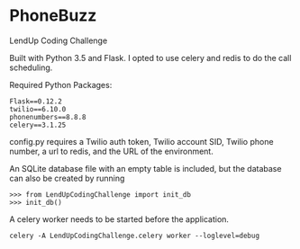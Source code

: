 # PhoneBuzz
LendUp Coding Challenge

Built with Python 3.5 and Flask. I opted to use celery and redis to do the call scheduling.

Required Python Packages:
```
Flask==0.12.2
twilio==6.10.0
phonenumbers==8.8.8
celery==3.1.25
```

config.py requires a Twilio auth token, Twilio account SID, Twilio phone number, a url to redis, and the URL of the environment.

An SQLite database file with an empty table is included, but the database can also be created by running
```
>>> from LendUpCodingChallenge import init_db
>>> init_db()
```

A celery worker needs to be started before the application.
```
celery -A LendUpCodingChallenge.celery worker --loglevel=debug
```

